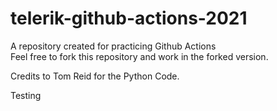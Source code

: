 # telerik-github-actions-2021
A repository created for practicing Github Actions  
Feel free to fork this repository and work in the forked version.

Credits to Tom Reid for the Python Code.

Testing
